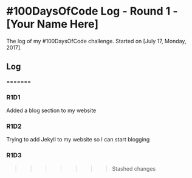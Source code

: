 # #100DaysOfCode Log - Round 1 - [Your Name Here]

The log of my #100DaysOfCode challenge. Started on [July 17, Monday, 2017].

## Log
=======
### R1D1
Added a blog section to my website

### R1D2
Trying to add Jekyll to my website so I can start blogging

### R1D3
>>>>>>> Stashed changes
